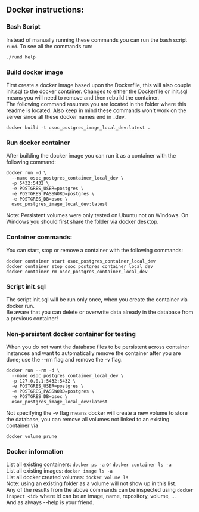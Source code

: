 ## Docker instructions:

### Bash Script
Instead of manually running these commands you can run the bash script `rund`. To see all the commands run:
```shell
./rund help
```

### Build docker image
First create a docker image based upon the Dockerfile, this will also couple init.sql to the docker container.
Changes to either the Dockerfile or init.sql means you will need to remove and then rebuild the container. \
The following command assumes you are located in the folder where this readme is located.
Also keep in mind these commands won't work on the server since all these docker names end in \_dev.
```shell
docker build -t osoc_postgres_image_local_dev:latest .
```

### Run docker container
After building the docker image you can run it as a container with the following command:
```shell
docker run -d \
  --name osoc_postgres_container_local_dev \
  -p 5432:5432 \
  -e POSTGRES_USER=postgres \
  -e POSTGRES_PASSWORD=postgres \
  -e POSTGRES_DB=osoc \
  osoc_postgres_image_local_dev:latest
```
Note: Persistent volumes were only tested on Ubuntu not on Windows.
On Windows you should first share the folder via docker desktop.

### Container commands:
You can start, stop or remove a container with the following commands:
```shell
docker container start osoc_postgres_container_local_dev
docker container stop osoc_postgres_container_local_dev
docker container rm osoc_postgres_container_local_dev
```

### Script init.sql
The script init.sql will be run only once, when you create the container via docker run. \
Be aware that you can delete or overwrite data already in the database from a previous container!

### Non-persistent docker container for testing
When you do not want the database files to be persistent across container instances
and want to automatically remove the container after you are done;
use the --rm flag and remove the -v flag.
```shell
docker run --rm -d \
  --name osoc_postgres_container_local_dev \
  -p 127.0.0.1:5432:5432 \
  -e POSTGRES_USER=postgres \
  -e POSTGRES_PASSWORD=postgres \
  -e POSTGRES_DB=osoc \
  osoc_postgres_image_local_dev:latest
```
Not specifying the -v flag means docker will create a new volume to store the database,
you can remove all volumes not linked to an existing container via
```shell
docker volume prune
```


### Docker information
List all existing containers: ```docker ps -a``` or ```docker container ls -a``` \
List all existing images: ```docker image ls -a``` \
List all docker created volumes: ```docker volume ls``` \
Note: using an existing folder as a volume will not show up in this list. \
Any of the results from the above commands can be inspected using ```docker inspect <id>```
where id can be an image, name, repository, volume, ... \
And as always --help is your friend.
